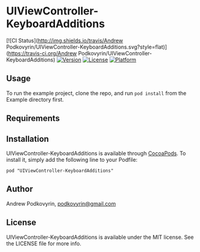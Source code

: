 # UIViewController-KeyboardAdditions

[![CI Status](http://img.shields.io/travis/Andrew Podkovyrin/UIViewController-KeyboardAdditions.svg?style=flat)](https://travis-ci.org/Andrew Podkovyrin/UIViewController-KeyboardAdditions)
[![Version](https://img.shields.io/cocoapods/v/UIViewController-KeyboardAdditions.svg?style=flat)](http://cocoadocs.org/docsets/UIViewController-KeyboardAdditions)
[![License](https://img.shields.io/cocoapods/l/UIViewController-KeyboardAdditions.svg?style=flat)](http://cocoadocs.org/docsets/UIViewController-KeyboardAdditions)
[![Platform](https://img.shields.io/cocoapods/p/UIViewController-KeyboardAdditions.svg?style=flat)](http://cocoadocs.org/docsets/UIViewController-KeyboardAdditions)

## Usage

To run the example project, clone the repo, and run `pod install` from the Example directory first.

## Requirements

## Installation

UIViewController-KeyboardAdditions is available through [CocoaPods](http://cocoapods.org). To install
it, simply add the following line to your Podfile:

    pod "UIViewController-KeyboardAdditions"

## Author

Andrew Podkovyrin, podkovyrin@gmail.com

## License

UIViewController-KeyboardAdditions is available under the MIT license. See the LICENSE file for more info.

